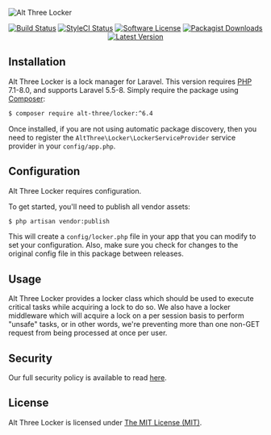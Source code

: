 ![Alt Three Locker](https://user-images.githubusercontent.com/2829600/71490848-0de16e00-2825-11ea-952d-b8ce47656401.png)

<p align="center">
<a href="https://github.com/AltThree/Locker/actions?query=workflow%3ATests"><img src="https://img.shields.io/github/workflow/status/AltThree/Locker/Tests?label=Tests&style=flat-square" alt="Build Status"></img></a>
<a href="https://github.styleci.io/repos/47549337"><img src="https://github.styleci.io/repos/47549337/shield" alt="StyleCI Status"></img></a>
<a href="LICENSE"><img src="https://img.shields.io/badge/license-MIT-brightgreen?style=flat-square" alt="Software License"></img></a>
<a href="https://packagist.org/packages/alt-three/locker"><img src="https://img.shields.io/packagist/dt/alt-three/locker?style=flat-square" alt="Packagist Downloads"></img></a>
<a href="https://github.com/AltThree/Locker/releases"><img src="https://img.shields.io/github/release/AltThree/Locker?style=flat-square" alt="Latest Version"></img></a>
</p>


## Installation

Alt Three Locker is a lock manager for Laravel. This version requires [PHP](https://php.net) 7.1-8.0, and supports Laravel 5.5-8. Simply require the package using [Composer](https://getcomposer.org):

```bash
$ composer require alt-three/locker:^6.4
```

Once installed, if you are not using automatic package discovery, then you need to register the `AltThree\Locker\LockerServiceProvider` service provider in your `config/app.php`.


## Configuration

Alt Three Locker requires configuration.

To get started, you'll need to publish all vendor assets:

```bash
$ php artisan vendor:publish
```

This will create a `config/locker.php` file in your app that you can modify to set your configuration. Also, make sure you check for changes to the original config file in this package between releases.


## Usage

Alt Three Locker provides a locker class which should be used to execute critical tasks while acquiring a lock to do so. We also have a locker middleware which will acquire a lock on a per session basis to perform "unsafe" tasks, or in other words, we're preventing more than one non-GET request from being processed at once per user.


## Security

Our full security policy is available to read [here](https://github.com/AltThree/Locker/security/policy).


## License

Alt Three Locker is licensed under [The MIT License (MIT)](LICENSE).
